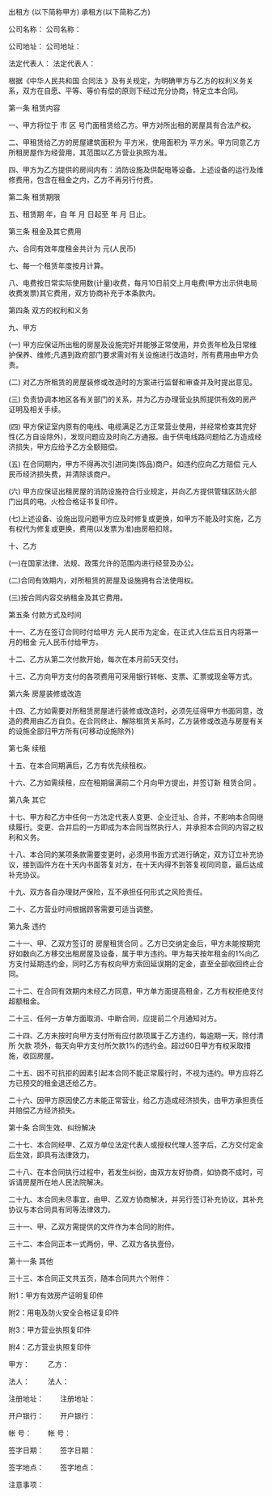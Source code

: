 
 


出租方 (以下简称甲方)      承租方(以下简称乙方)


公司名称：                     公司名称：


公司地址：                     公司地址：


法定代表人：                  法定代表人：


根据《中华人民共和国
合同法
》及有关规定，为明确甲方与乙方的权利义务关系，双方在自愿、平等、等价有偿的原则下经过充分协商，特定立本合同。


第一条 租赁内容


一、甲方将位于 市 区 号门面租赁给乙方。甲方对所出租的房屋具有合法产权。


二、甲租赁给乙方的房屋建筑面积为 平方米，使用面积为 平方米。甲方同意乙方所租房屋作为经营用，其范围以乙方营业执照为准。


四、甲方为乙方提供的房间内有：消防设施及供配电等设备。上述设备的运行及维修费用，包含在租金之内，乙方不再另行付费。


第二条 租赁期限


五、租赁期 年，自 年 月 日起至 年 月 日止。


第三条 租金及其它费用


六、合同有效年度租金共计为 元(人民币)


七、每一个租赁年度按月计算。


八、电费按日常实际使用数(计量)收费，每月10日前交上月电费(甲方出示供电局收费发票)其它费用，双方协商补充于本条款内。


第四条 双方的权利和义务


九、甲方


(一) 甲方应保证所出租的房屋及设施完好并能够正常使用，并负责年检及日常维护保养、维修;凡遇到政府部门要求需对有关设施进行改造时，所有费用由甲方负责。


(二) 对乙方所租赁的房屋装修或改造时的方案进行监督和审查并及时提出意见。


(三) 负责协调本地区各有关部门的关系，并为乙方办理营业执照提供有效的房产证明及相关手续。


(四) 甲方保证室内原有的电线、电缆满足乙方正常营业使用，并经常检查其完好性(乙方自设除外)，发现问题应及时向乙方通报。由于供电线路问题给乙方造成经济损失，甲方应给予乙方全额赔偿。


(五) 在合同期内，甲方不得再次引进同类(饰品)商户。如违约应向乙方赔偿 元人民币经济损失费，并清除该商户。


(六) 甲方应保证出租房屋的消防设施符合行业规定，并向乙方提供管辖区防火部门出具的电、火检合格证书复印件。


(七)上述设备、设施出现问题甲方应及时修复或更换，如甲方不能及时实施，乙方有权代为修复或更换，费用(以发票为准)由房租扣除。


十、乙方


(一)在国家法律、法规、政策允许的范围内进行经营及办公。


(二)合同有效期内，对所租赁的房屋及设施拥有合法使用权。


(三)按合同内容交纳租金及其它费用。


第五条 付款方式及时间


十一、乙方在签订合同时付给甲方 元人民币为定金，在正式入住后五日内将第一月的租金 元人民币付给甲方。


十二、乙方从第二次付款开始，每次在本月前5天交付。


十三、乙方向甲方支付的各项费用可采用银行转帐、支票、汇票或现金等方式。


第六条 房屋装修或改造


十四、乙方如需要对所租赁房屋进行装修或改造时，必须先征得甲方书面同意，改造的费用由乙方自负。在合同终止、解除租赁关系时，乙方装修或改造与房屋有关的设施全部归甲方所有(可移动设施除外)


第七条 续租


十五、在本合同期满后，乙方有优先续租权。


十六、乙方如需续租，应在租期届满前二个月向甲方提出，并签订新
租赁合同
。


第八条 其它


十七、甲方和乙方中任何一方法定代表人变更、企业迁址、合并，不影响本合同继续履行。变更、合并后的一方即成为本合同当然执行人，并承担本合同的内容之权利和义务。


十八、本合同的某项条款需要变更时，必须用书面方式进行确定，双方订立补充协议，接到函件方在十天内书面答复对方，在十天内得不到答复视同同意，最后达成补充协议。


十九、双方各自办理财产保险，互不承担任何形式之风险责任。


二十、乙方营业时间根据顾客需要可适当调整。


第九条 违约


二十一、甲、乙双方签订的
房屋租赁合同
。乙方已交纳定金后，甲方未能按期完好如数向乙方移交出租房屋及设备，属于甲方违约。甲方每天按年租金的1%向乙方支付延期违约金，同时乙方有权向甲方索回延误期的定金，直至全部收回终止合同。


二十二、在合同有效期内未经乙方同意，甲方单方面提高租金，乙方有权拒绝支付超额租金。


二十三、任何一方单方面取消、中断合同，应提前二个月通知对方。


二十四、乙方未按时向甲方支付所有应付款项属于乙方违约，每逾期一天，除付清所
欠款
项外，每天向甲方支付所欠款1%的违约金。超过60日甲方有权采取措施，收回房屋。


二十五、因不可抗拒的因素引起本合同不能正常履行时，不视为违约。甲方应将乙方已预交的租金退还给乙方。


二十六、因甲方原因使乙方未能正常营业，给乙方造成经济损失，由甲方承担责任并赔偿乙方经济损失。


第十条 合同生效、纠纷解决


二十七、本合同经甲、乙双方单位法定代表人或授权代理人签字后，乙方交付定金后生效，即具有法律效力。


二十八、在本合同执行过程中，若发生纠纷，由双方友好协商，如协商不成时，可诉请房屋所在地人民法院解决。


二十九、本合同未尽事宜，由甲、乙双方协商解决，并另行签订补充协议，其补充协议与本合同具有同等法律效力。


三十一、甲、乙双方需提供的文件作为本合同的附件。


三十二、本合同正本一式两份，甲、乙双方各执壹份。


第十一条 其他


三十三、本合同正文共五页，随本合同共六个附件：


附1：甲方有效房产证明复印件


附2：用电及防火安全合格证复印件


附3：甲方营业执照复印件


附4：乙方营业执照复印件


甲方： 　　       乙方：


法人： 　　       法人：


注册地址： 　　注册地址：


开户银行： 　　开户银行：


帐 号：　　      帐 号：


签字日期： 　　签字日期：


签字地点： 　　签字地点：


注意事项：
 


 

 
 
 
 
 
  


  
 

  


  


  
 
 
 
 

